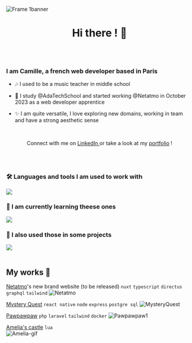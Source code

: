 ![Frame 1banner](https://github.com/camhbrt/TodoREACT/assets/119520577/205221c8-f70f-49d7-921d-d967fdbcccf0)
 <h1 align="center">Hi there ! 👋 </h1>

</br>
</br>

 <h3 align="left">I am Camille, a french web developer based in Paris</h3>

- 🎶 I used to be a music teacher in middle school

- 💖 I study @AdaTechSchool and started working @Netatmo in October 2023 as a web developer apprentice

- ✨ I am quite versatile, I love exploring new domains, working in team and have a strong aesthetic sense

</br>

<p align="center">Connect with me on <a href="https://www.linkedin.com/in/camille-hebert-dev/">LinkedIn </a> or take a look at my <a href="https://camille-hebert-portfolio.vercel.app/">portfolio</a> !</p>

</br>
</br>

<h3 align="left">🛠️ Languages and tools I am used to work with</h3>
  <img src="https://skillicons.dev/icons?i=typescript,vue,nuxt,tailwind,pinia,postgres,graphql" />
<h3 align="left"> 🚧 I am currently learning theese ones  </h3>
  <img src="https://skillicons.dev/icons?i=python,django,docker"/>
<h3 align="left"> 💭 I also used those in some projects </h3>
  <img src="https://skillicons.dev/icons?i=html,css,js,react,php,laravel,lua,mongodb,nodejs,express" />

</br>
</br>

## My works 💪

<a href="https://www.netatmo.com/fr-fr">Netatmo</a>'s new brand website (to be released) ```nuxt``` ```typescript``` ```directus``` ```graphql``` ```tailwind```
![Netatmo](https://github.com/camhbrt/camhbrt/assets/119520577/2c77085f-497a-496d-a3ae-8aaf01010c1d)
</br>

<a href="https://github.com/camhbrt/MysteryQuest">Mystery Quest</a> ```react native``` ```node``` ```express``` ```postgre sql```
![MysteryQuest](https://github.com/camhbrt/portfolio/assets/119520577/538572ce-033b-4f49-925c-49d5c3743f60)
 </br>
 
<a href="https://github.com/camhbrt/pawpawpaw">Pawpawpaw</a> ```php``` ```laravel``` ```tailwind``` ```docker```
![Pawpawpaw1](https://github.com/camhbrt/around_the_meuble/assets/119520577/2e36a542-f11e-4d66-be46-f87530b97409)
</br>

<a href="https://github.com/camhbrt/amelias_castle">Amelia's castle</a> ```lua```
</br>
![Amelia-gif](https://github.com/camhbrt/camhbrt/assets/119520577/d5b695cc-23e8-4dd3-b197-a34618e3af84)

